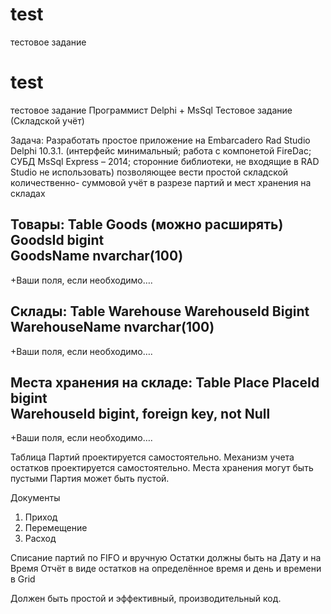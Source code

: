 # test
тестовое задание

# test
тестовое задание
Программист Delphi + MsSql
Тестовое задание (Складской учёт) 

Задача: 
Разработать простое приложение на Embarcadero Rad Studio Delphi 10.3.1. 
 (интерфейс минимальный; работа с компонетой FireDac;
 СУБД MsSql Express – 2014; сторонние библиотеки, не входящие в RAD Studio не использовать)
позволяющее вести простой складской количественно- суммовой учёт в разрезе партий и мест хранения на складах

Товары:
Table Goods (можно расширять)
 GoodsId    	bigint          
 GoodsName  	nvarchar(100)   
---------------------------------
+Ваши поля, если необходимо….

Склады: 
Table Warehouse
 WarehouseId   	Bigint        
 WarehouseName 	nvarchar(100) 
---------------------------------
+Ваши поля, если необходимо….

Места хранения на складе: 
Table Place
 PlaceId     	bigint                        
 WarehouseId 	bigint, foreign key, not Null 
-----------------------------------------------
+Ваши поля, если необходимо….

Таблица Партий проектируется самостоятельно.
Механизм учета остатков проектируется самостоятельно.
Места хранения могут быть пустыми 
Партия может быть пустой.

Документы
1) Приход 
2) Перемещение 
3) Расход

Списание партий по FIFO и вручную
Остатки должны быть на Дату и на Время
Отчёт в виде остатков на определённое время и день и времени в Grid

Должен быть простой и эффективный, производительный код.
